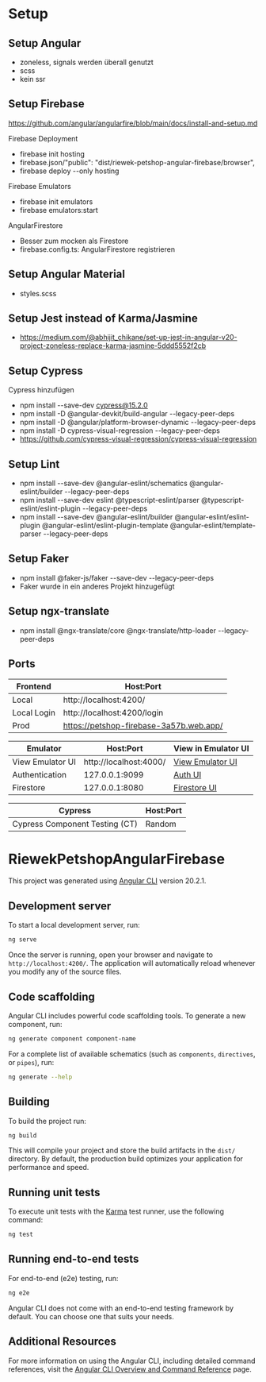 # Setup

## Setup Angular

- zoneless, signals werden überall genutzt
- scss
- kein ssr

## Setup Firebase

https://github.com/angular/angularfire/blob/main/docs/install-and-setup.md

Firebase Deployment

- firebase init hosting
- firebase.json/"public": "dist/riewek-petshop-angular-firebase/browser",
- firebase deploy --only hosting

Firebase Emulators

- firebase init emulators
- firebase emulators:start

AngularFirestore

- Besser zum mocken als Firestore
- firebase.config.ts: AngularFirestore registrieren

## Setup Angular Material

- styles.scss

## Setup Jest instead of Karma/Jasmine

- https://medium.com/@abhijit_chikane/set-up-jest-in-angular-v20-project-zoneless-replace-karma-jasmine-5ddd5552f2cb

## Setup Cypress

Cypress hinzufügen

- npm install --save-dev cypress@15.2.0
- npm install -D @angular-devkit/build-angular --legacy-peer-deps
- npm install -D @angular/platform-browser-dynamic --legacy-peer-deps
- npm install -D cypress-visual-regression --legacy-peer-deps
- https://github.com/cypress-visual-regression/cypress-visual-regression

## Setup Lint

- npm install --save-dev @angular-eslint/schematics @angular-eslint/builder --legacy-peer-deps
- npm install --save-dev eslint @typescript-eslint/parser @typescript-eslint/eslint-plugin --legacy-peer-deps
- npm install --save-dev @angular-eslint/builder @angular-eslint/eslint-plugin @angular-eslint/eslint-plugin-template @angular-eslint/template-parser --legacy-peer-deps

## Setup Faker

- npm install @faker-js/faker --save-dev --legacy-peer-deps
- Faker wurde in ein anderes Projekt hinzugefügt

## Setup ngx-translate

- npm install @ngx-translate/core @ngx-translate/http-loader --legacy-peer-deps

## Ports

| Frontend    | Host:Port                               |
| ----------- | --------------------------------------- |
| Local       | http://localhost:4200/                  |
| Local Login | http://localhost:4200/login             |
| Prod        | https://petshop-firebase-3a57b.web.app/ |

| Emulator         | Host:Port              | View in Emulator UI                             |
| ---------------- | ---------------------- | ----------------------------------------------- |
| View Emulator UI | http://localhost:4000/ | [View Emulator UI](http://127.0.0.1:4000/)      |
| Authentication   | 127.0.0.1:9099         | [Auth UI](http://127.0.0.1:4000/auth)           |
| Firestore        | 127.0.0.1:8080         | [Firestore UI](http://127.0.0.1:4000/firestore) |

| Cypress                        | Host:Port |
| ------------------------------ | --------- |
| Cypress Component Testing (CT) | Random    |

# RiewekPetshopAngularFirebase

This project was generated using [Angular CLI](https://github.com/angular/angular-cli) version 20.2.1.

## Development server

To start a local development server, run:

```bash
ng serve
```

Once the server is running, open your browser and navigate to `http://localhost:4200/`. The application will automatically reload whenever you modify any of the source files.

## Code scaffolding

Angular CLI includes powerful code scaffolding tools. To generate a new component, run:

```bash
ng generate component component-name
```

For a complete list of available schematics (such as `components`, `directives`, or `pipes`), run:

```bash
ng generate --help
```

## Building

To build the project run:

```bash
ng build
```

This will compile your project and store the build artifacts in the `dist/` directory. By default, the production build optimizes your application for performance and speed.

## Running unit tests

To execute unit tests with the [Karma](https://karma-runner.github.io) test runner, use the following command:

```bash
ng test
```

## Running end-to-end tests

For end-to-end (e2e) testing, run:

```bash
ng e2e
```

Angular CLI does not come with an end-to-end testing framework by default. You can choose one that suits your needs.

## Additional Resources

For more information on using the Angular CLI, including detailed command references, visit the [Angular CLI Overview and Command Reference](https://angular.dev/tools/cli) page.
